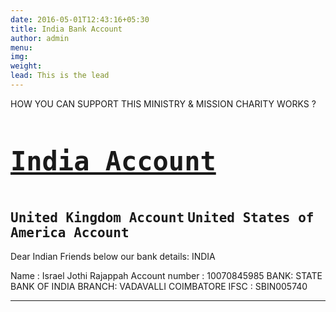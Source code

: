 ```yaml
---
date: 2016-05-01T12:43:16+05:30
title: India Bank Account
author: admin
menu: 
img: 
weight: 
lead: This is the lead 
---
```

HOW YOU CAN SUPPORT THIS MINISTRY & MISSION CHARITY WORKS ?
 
 <kbd><a href="http://www.israelrajappah.com/indiaac.md"><h1>India Account</a></h1></kbd>  
 <kbd>United Kingdom Account</kbd> 
 <kbd>United States of America Account</kbd>
-----------------------------------------------------------------------------------------------------------------------
Dear Indian Friends below our bank details:
INDIA  

Name : Israel Jothi Rajappah
Account number : 10070845985
BANK: STATE BANK OF INDIA
BRANCH: VADAVALLI COIMBATORE
IFSC : SBIN005740

-------------------------------------------------------------------------------------------------------------------